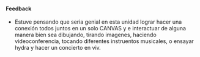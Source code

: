 #### Feedback

- Estuve pensando que seria genial en esta unidad lograr hacer una conexión todos juntos en un solo CANVAS y e interactuar de alguna manera bien sea dibujando, tirando imagenes, haciendo videoconferencia, tocando diferentes instruentos musicales, o ensayar hydra y hacer un concierto en viv.
